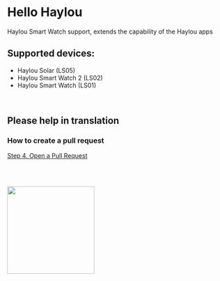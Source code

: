 # Hello Haylou

Haylou Smart Watch support, extends the capability of the Haylou apps

## Supported devices:
- Haylou Solar (LS05)
- Haylou Smart Watch 2 (LS02)
- Haylou Smart Watch (LS01)
    
<br>

## Please help in translation

### How to create a pull request
[Step 4. Open a Pull Request](https://guides.github.com/activities/hello-world/)

<br>
<br>

<a href="https://play.google.com/store/apps/details?id=hu.tiborsosdevs.haylou.hello" target="_blank"><img src="https://play.google.com/intl/en_us/badges/static/images/badges/en_badge_web_generic.png" align="left" width="200" target="_blank"></a>
